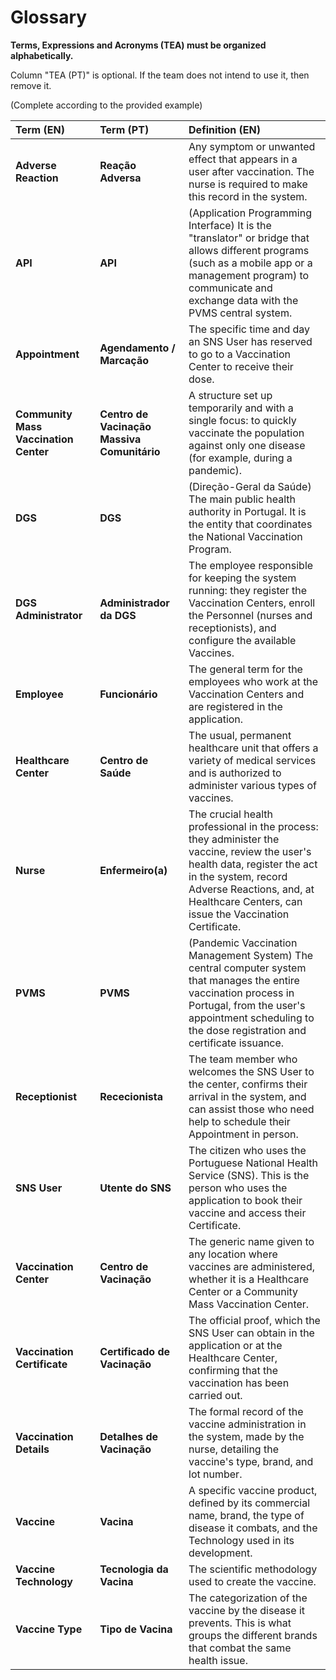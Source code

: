 # Glossary

**Terms, Expressions and Acronyms (TEA) must be organized alphabetically.**

Column "TEA (PT)" is optional. If the team does not intend to use it, then remove it.

(Complete according to the provided example)



| **Term (EN)**                         | **Term (PT)**                               | **Definition (EN)** |
|:--------------------------------------|:--------------------------------------------|:---|
| **Adverse Reaction**                  | **Reação Adversa**                          | Any symptom or unwanted effect that appears in a user after vaccination. The nurse is required to make this record in the system. |
| **API**                               | **API**                                     | (Application Programming Interface) It is the "translator" or bridge that allows different programs (such as a mobile app or a management program) to communicate and exchange data with the PVMS central system. |
| **Appointment**                       | **Agendamento / Marcação**                  | The specific time and day an SNS User has reserved to go to a Vaccination Center to receive their dose. |
| **Community Mass Vaccination Center** | **Centro de Vacinação Massiva Comunitário** | A structure set up temporarily and with a single focus: to quickly vaccinate the population against only one disease (for example, during a pandemic). |
| **DGS**                               | **DGS**                                     | (Direção-Geral da Saúde) The main public health authority in Portugal. It is the entity that coordinates the National Vaccination Program. |
| **DGS Administrator**                 | **Administrador da DGS**                    | The employee responsible for keeping the system running: they register the Vaccination Centers, enroll the Personnel (nurses and receptionists), and configure the available Vaccines. |
| **Employee**                          | **Funcionário** | The general term for the employees who work at the Vaccination Centers and are registered in the application. |
| **Healthcare Center**                 | **Centro de Saúde**                         | The usual, permanent healthcare unit that offers a variety of medical services and is authorized to administer various types of vaccines. |
| **Nurse**                             | **Enfermeiro(a)**                           | The crucial health professional in the process: they administer the vaccine, review the user's health data, register the act in the system, record Adverse Reactions, and, at Healthcare Centers, can issue the Vaccination Certificate. |
| **PVMS**                              | **PVMS**                                    | (Pandemic Vaccination Management System) The central computer system that manages the entire vaccination process in Portugal, from the user's appointment scheduling to the dose registration and certificate issuance. |
| **Receptionist**                      | **Rececionista**                            | The team member who welcomes the SNS User to the center, confirms their arrival in the system, and can assist those who need help to schedule their Appointment in person. |
| **SNS User**                          | **Utente do SNS**                           | The citizen who uses the Portuguese National Health Service (SNS). This is the person who uses the application to book their vaccine and access their Certificate. |
| **Vaccination Center**                | **Centro de Vacinação**                     | The generic name given to any location where vaccines are administered, whether it is a Healthcare Center or a Community Mass Vaccination Center. |
| **Vaccination Certificate**           | **Certificado de Vacinação**                | The official proof, which the SNS User can obtain in the application or at the Healthcare Center, confirming that the vaccination has been carried out. |
| **Vaccination Details**               | **Detalhes de Vacinação**                   | The formal record of the vaccine administration in the system, made by the nurse, detailing the vaccine's type, brand, and lot number. |
| **Vaccine**                           | **Vacina**                                  | A specific vaccine product, defined by its commercial name, brand, the type of disease it combats, and the Technology used in its development. |
| **Vaccine Technology**                | **Tecnologia da Vacina**                    | The scientific methodology used to create the vaccine. |
| **Vaccine Type**                      | **Tipo de Vacina**                          | The categorization of the vaccine by the disease it prevents. This is what groups the different brands that combat the same health issue. |
